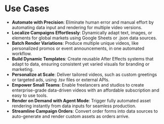 # Use Cases
- **Automate with Precision**: Eliminate human error and manual effort by automating data input and rendering for multiple video versions.
- **Localize Campaigns Effortlessly**: Dynamically adapt text, images, or elements for global markets using Google Sheets or .json data sources.
- **Batch Render Variations**: Produce multiple unique videos, like personalized promos or event announcements, in one automated workflow.
- **Build Dynamic Templates**: Create reusable After Effects systems that adapt to data, ensuring consistent yet varied visuals for branding or marketing.
- **Personalize at Scale**: Deliver tailored videos, such as custom greetings or targeted ads, using .tsv files or external APIs.
- **Empower Small Teams**: Enable freelancers and studios to create enterprise-grade data-driven videos with an affordable subscription and easy to use tools.
- **Render on Demand with Agent Mode**: Trigger fully automated asset rendering instantly from data inputs for seamless production.
- **Streamline Campaign Orders**: Convert order forms into data sources to auto-generate and render custom assets as orders arrive.